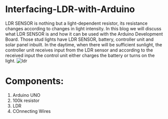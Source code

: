 # Interfacing-LDR-with-Arduino

LDR SENSOR is nothing but a light-dependent resistor, its resistance changes according to changes in light intensity.  In this blog we will discuss what LDR SENSOR is and how it can be used with the Arduino Development Board.
Those stud lights have LDR SENSOR, battery, controller unit and solar panel inbuilt. In the daytime, when there will be sufficient sunlight, the controller unit receives input from the LDR sensor and according to the received input the control unit either charges the battery or turns on the light. ![ldr](https://user-images.githubusercontent.com/6374773/208241500-a7c0ca05-a197-40b0-94d9-52d3c325396e.png)

# Components:
1. Arduino UNO
2. 100k resistor
3. LDR
4. COnnecting Wires
